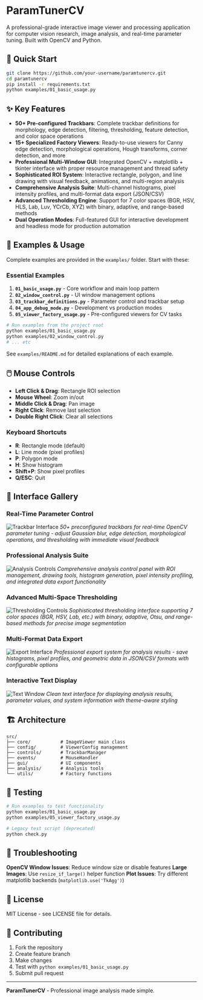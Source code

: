 # ParamTunerCV

A professional-grade interactive image viewer and processing application for computer vision research, image analysis, and real-time parameter tuning. Built with OpenCV and Python.

## 🚀 Quick Start

```bash
git clone https://github.com/your-username/paramtunercv.git
cd paramtunercv
pip install -r requirements.txt
python examples/01_basic_usage.py
```

## ✨ Key Features

- **50+ Pre-configured Trackbars**: Complete trackbar definitions for morphology, edge detection, filtering, thresholding, feature detection, and color space operations
- **15+ Specialized Factory Viewers**: Ready-to-use viewers for Canny edge detection, morphological operations, Hough transforms, corner detection, and more
- **Professional Multi-Window GUI**: Integrated OpenCV + matplotlib + tkinter interface with proper resource management and thread safety
- **Sophisticated ROI System**: Interactive rectangle, polygon, and line drawing with visual feedback, animations, and multi-region analysis
- **Comprehensive Analysis Suite**: Multi-channel histograms, pixel intensity profiles, and multi-format data export (JSON/CSV)
- **Advanced Thresholding Engine**: Support for 7 color spaces (BGR, HSV, HLS, Lab, Luv, YCrCb, XYZ) with binary, adaptive, and range-based methods
- **Dual Operation Modes**: Full-featured GUI for interactive development and headless mode for production automation

## 📖 Examples & Usage

Complete examples are provided in the `examples/` folder. Start with these:

### Essential Examples
1. **`01_basic_usage.py`** - Core workflow and main loop pattern
2. **`02_window_control.py`** - UI window management options
3. **`03_trackbar_definitions.py`** - Parameter control and trackbar setup
4. **`04_app_debug_mode.py`** - Development vs production modes
5. **`05_viewer_factory_usage.py`** - Pre-configured viewers for CV tasks

```bash
# Run examples from the project root
python examples/01_basic_usage.py
python examples/02_window_control.py
# ... etc
```

See `examples/README.md` for detailed explanations of each example.

## 🖱️ Mouse Controls

- **Left Click & Drag**: Rectangle ROI selection
- **Mouse Wheel**: Zoom in/out
- **Middle Click & Drag**: Pan image
- **Right Click**: Remove last selection
- **Double Right Click**: Clear all selections

### Keyboard Shortcuts

- **R**: Rectangle mode (default)
- **L**: Line mode (pixel profiles)
- **P**: Polygon mode
- **H**: Show histogram
- **Shift+P**: Show pixel profiles
- **Q/ESC**: Quit

## 📸 Interface Gallery

### Real-Time Parameter Control
![Trackbar Interface](assets/trackbar.png)
*50+ preconfigured trackbars for real-time OpenCV parameter tuning - adjust Gaussian blur, edge detection, morphological operations, and thresholding with immediate visual feedback*

### Professional Analysis Suite  
![Analysis Controls](assets/analysis_controls.png)
*Comprehensive analysis control panel with ROI management, drawing tools, histogram generation, pixel intensity profiling, and integrated data export functionality*

### Advanced Multi-Space Thresholding
![Thresholding Controls](assets/thresholding_control_window.png)
*Sophisticated thresholding interface supporting 7 color spaces (BGR, HSV, Lab, etc.) with binary, adaptive, Otsu, and range-based methods for precise image segmentation*

### Multi-Format Data Export
![Export Interface](assets/export_window.png)
*Professional export system for analysis results - save histograms, pixel profiles, and geometric data in JSON/CSV formats with configurable options*

### Interactive Text Display
![Text Window](assets/text_window.png)
*Clean text interface for displaying analysis results, parameter values, and system information with theme-aware styling*

## 🏗️ Architecture

```
src/
├── core/           # ImageViewer main class
├── config/         # ViewerConfig management
├── controls/       # TrackbarManager
├── events/         # MouseHandler
├── gui/            # UI components
├── analysis/       # Analysis tools
└── utils/          # Factory functions
```

## 🧪 Testing

```bash
# Run examples to test functionality
python examples/01_basic_usage.py
python examples/05_viewer_factory_usage.py

# Legacy test script (deprecated)
python check.py
```

## 🐛 Troubleshooting

**OpenCV Window Issues**: Reduce window size or disable features
**Large Images**: Use `resize_if_large()` helper function
**Plot Issues**: Try different matplotlib backends (`matplotlib.use('TkAgg')`)

## 📄 License

MIT License - see LICENSE file for details.

## 🤝 Contributing

1. Fork the repository
2. Create feature branch
3. Make changes
4. Test with `python examples/01_basic_usage.py`
5. Submit pull request

---

**ParamTunerCV** - Professional image analysis made simple.